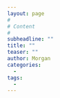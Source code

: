 ```yaml
---
layout: page
#
# Content
#
subheadline: ""
title: ""
teaser: ""
author: Morgan
categories:
  -
tags:
  -
---
```





 [1]: #
 [2]: #
 [3]: #
 [4]: #
 [5]: #
 [6]: #
 [7]: #
 [8]: #
 [9]: #
 [10]: #
